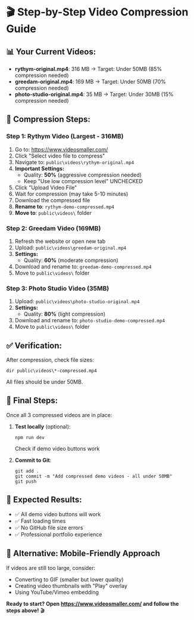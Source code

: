 # 🎬 Step-by-Step Video Compression Guide

## 📊 Your Current Videos:
- **rythym-original.mp4**: 316 MB → Target: Under 50MB (85% compression needed)
- **greedam-original.mp4**: 169 MB → Target: Under 50MB (70% compression needed)  
- **photo-studio-original.mp4**: 35 MB → Target: Under 30MB (15% compression needed)

## 🔧 Compression Steps:

### Step 1: Rythym Video (Largest - 316MB)
1. Go to: https://www.videosmaller.com/
2. Click "Select video file to compress"
3. Navigate to: `public\videos\rythym-original.mp4`
4. **Important Settings:**
   - Quality: **50%** (aggressive compression needed)
   - Keep "Use low compression level" UNCHECKED
5. Click "Upload Video File"
6. Wait for compression (may take 5-10 minutes)
7. Download the compressed file
8. **Rename to**: `rythym-demo-compressed.mp4`
9. **Move to**: `public\videos\` folder

### Step 2: Greedam Video (169MB)
1. Refresh the website or open new tab
2. Upload: `public\videos\greedam-original.mp4`
3. **Settings:**
   - Quality: **60%** (moderate compression)
4. Download and rename to: `greedam-demo-compressed.mp4`
5. Move to `public\videos\` folder

### Step 3: Photo Studio Video (35MB)
1. Upload: `public\videos\photo-studio-original.mp4`
2. **Settings:**
   - Quality: **80%** (light compression)
3. Download and rename to: `photo-studio-demo-compressed.mp4`
4. Move to `public\videos\` folder

## ✅ Verification:
After compression, check file sizes:
```
dir public\videos\*-compressed.mp4
```
All files should be under 50MB.

## 🚀 Final Steps:
Once all 3 compressed videos are in place:

1. **Test locally** (optional):
   ```
   npm run dev
   ```
   Check if demo video buttons work

2. **Commit to Git**:
   ```
   git add .
   git commit -m "Add compressed demo videos - all under 50MB"
   git push
   ```

## 🎯 Expected Results:
- ✅ All demo video buttons will work
- ✅ Fast loading times
- ✅ No GitHub file size errors
- ✅ Professional portfolio experience

## 📱 Alternative: Mobile-Friendly Approach
If videos are still too large, consider:
- Converting to GIF (smaller but lower quality)
- Creating video thumbnails with "Play" overlay
- Using YouTube/Vimeo embedding

**Ready to start? Open https://www.videosmaller.com/ and follow the steps above!** 🎬